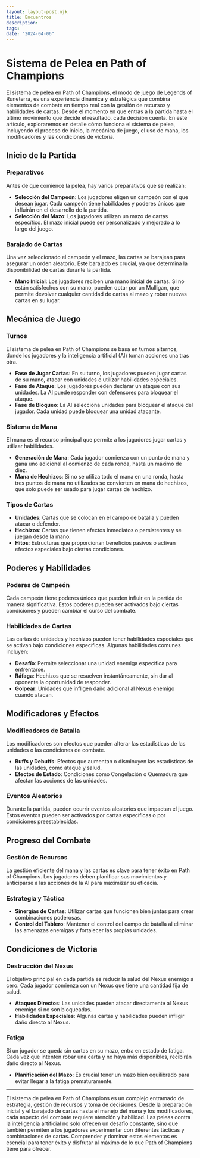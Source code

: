 ```yaml
---
layout: layout-post.njk
title: Encuentros
description:
tags:
date: "2024-04-06"
---
```

# Sistema de Pelea en Path of Champions

El sistema de pelea en Path of Champions, el modo de juego de Legends of Runeterra, es una experiencia dinámica y estratégica que combina elementos de combate en tiempo real con la gestión de recursos y habilidades de cartas. Desde el momento en que entras a la partida hasta el último movimiento que decide el resultado, cada decisión cuenta. En este artículo, exploraremos en detalle cómo funciona el sistema de pelea, incluyendo el proceso de inicio, la mecánica de juego, el uso de mana, los modificadores y las condiciones de victoria.

## Inicio de la Partida

### Preparativos

Antes de que comience la pelea, hay varios preparativos que se realizan:

- **Selección del Campeón**: Los jugadores eligen un campeón con el que desean jugar. Cada campeón tiene habilidades y poderes únicos que influirán en el desarrollo de la partida.
- **Selección del Mazo**: Los jugadores utilizan un mazo de cartas específico. El mazo inicial puede ser personalizado y mejorado a lo largo del juego.

### Barajado de Cartas

Una vez seleccionado el campeón y el mazo, las cartas se barajean para asegurar un orden aleatorio. Este barajado es crucial, ya que determina la disponibilidad de cartas durante la partida.

- **Mano Inicial**: Los jugadores reciben una mano inicial de cartas. Si no están satisfechos con su mano, pueden optar por un Mulligan, que permite devolver cualquier cantidad de cartas al mazo y robar nuevas cartas en su lugar.

## Mecánica de Juego

### Turnos

El sistema de pelea en Path of Champions se basa en turnos alternos, donde los jugadores y la inteligencia artificial (AI) toman acciones una tras otra.

- **Fase de Jugar Cartas**: En su turno, los jugadores pueden jugar cartas de su mano, atacar con unidades o utilizar habilidades especiales.
- **Fase de Ataque**: Los jugadores pueden declarar un ataque con sus unidades. La AI puede responder con defensores para bloquear el ataque.
- **Fase de Bloqueo**: La AI selecciona unidades para bloquear el ataque del jugador. Cada unidad puede bloquear una unidad atacante.

### Sistema de Mana

El mana es el recurso principal que permite a los jugadores jugar cartas y utilizar habilidades.

- **Generación de Mana**: Cada jugador comienza con un punto de mana y gana uno adicional al comienzo de cada ronda, hasta un máximo de diez.
- **Mana de Hechizos**: Si no se utiliza todo el mana en una ronda, hasta tres puntos de mana no utilizados se convierten en mana de hechizos, que solo puede ser usado para jugar cartas de hechizo.

### Tipos de Cartas

- **Unidades**: Cartas que se colocan en el campo de batalla y pueden atacar o defender.
- **Hechizos**: Cartas que tienen efectos inmediatos o persistentes y se juegan desde la mano.
- **Hitos**: Estructuras que proporcionan beneficios pasivos o activan efectos especiales bajo ciertas condiciones.

## Poderes y Habilidades

### Poderes de Campeón

Cada campeón tiene poderes únicos que pueden influir en la partida de manera significativa. Estos poderes pueden ser activados bajo ciertas condiciones y pueden cambiar el curso del combate.

### Habilidades de Cartas

Las cartas de unidades y hechizos pueden tener habilidades especiales que se activan bajo condiciones específicas. Algunas habilidades comunes incluyen:

- **Desafío**: Permite seleccionar una unidad enemiga específica para enfrentarse.
- **Ráfaga**: Hechizos que se resuelven instantáneamente, sin dar al oponente la oportunidad de responder.
- **Golpear**: Unidades que infligen daño adicional al Nexus enemigo cuando atacan.

## Modificadores y Efectos

### Modificadores de Batalla

Los modificadores son efectos que pueden alterar las estadísticas de las unidades o las condiciones de combate.

- **Buffs y Debuffs**: Efectos que aumentan o disminuyen las estadísticas de las unidades, como ataque y salud.
- **Efectos de Estado**: Condiciones como Congelación o Quemadura que afectan las acciones de las unidades.

### Eventos Aleatorios

Durante la partida, pueden ocurrir eventos aleatorios que impactan el juego. Estos eventos pueden ser activados por cartas específicas o por condiciones preestablecidas.

## Progreso del Combate

### Gestión de Recursos

La gestión eficiente del mana y las cartas es clave para tener éxito en Path of Champions. Los jugadores deben planificar sus movimientos y anticiparse a las acciones de la AI para maximizar su eficacia.

### Estrategia y Táctica

- **Sinergias de Cartas**: Utilizar cartas que funcionen bien juntas para crear combinaciones poderosas.
- **Control del Tablero**: Mantener el control del campo de batalla al eliminar las amenazas enemigas y fortalecer las propias unidades.

## Condiciones de Victoria

### Destrucción del Nexus

El objetivo principal en cada partida es reducir la salud del Nexus enemigo a cero. Cada jugador comienza con un Nexus que tiene una cantidad fija de salud.

- **Ataques Directos**: Las unidades pueden atacar directamente al Nexus enemigo si no son bloqueadas.
- **Habilidades Especiales**: Algunas cartas y habilidades pueden infligir daño directo al Nexus.

### Fatiga

Si un jugador se queda sin cartas en su mazo, entra en estado de fatiga. Cada vez que intenten robar una carta y no haya más disponibles, recibirán daño directo al Nexus.

- **Planificación del Mazo**: Es crucial tener un mazo bien equilibrado para evitar llegar a la fatiga prematuramente.

---

El sistema de pelea en Path of Champions es un complejo entramado de estrategia, gestión de recursos y toma de decisiones. Desde la preparación inicial y el barajado de cartas hasta el manejo del mana y los modificadores, cada aspecto del combate requiere atención y habilidad. Las peleas contra la inteligencia artificial no solo ofrecen un desafío constante, sino que también permiten a los jugadores experimentar con diferentes tácticas y combinaciones de cartas. Comprender y dominar estos elementos es esencial para tener éxito y disfrutar al máximo de lo que Path of Champions tiene para ofrecer.